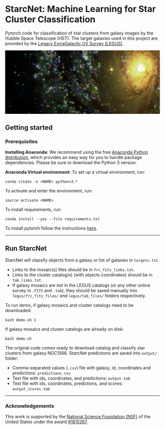 # StarcNet: Machine Learning for Star Cluster Classification

Pytorch code for classification of star clusters from galaxy images by the Hubble Space Telescope (HST). The target galaxies used in this project are provided by the [Legacy ExtraGalactic UV Survey (LEGUS)](https://archive.stsci.edu/prepds/legus/). 

![title_image](title_im.jpg)

## Getting started

### Prerequisites

**Installing Anaconda:** We recommend using the free [Anaconda Python distribution](https://www.anaconda.com/download/), which provides an easy way for you to handle package dependencies. Please be sure to download the Python 3 version.

**Anaconda Virtual environment:** To set up a virtual environment, run:
```
conda create -n <NAME> python=3.*
```

To activate and enter the environment, run:
```
source activate <NAME>
```

To install requirements, run:
```
conda install --yes --file requirements.txt 
```

To install pytorch follow the instructions [here](https://pytorch.org/).

-------------------------

## Run StarcNet

StarcNet will classify objects from a galaxy or list of galaxies in `targets.txt`.

* Links to the mosaic(s) files should be in `frc_fits_links.txt`.
* Links to the cluster catalog(s) (with objects coordinates) should be in `tab_links.txt`.
* If galaxy mosaics are not in the LEGUS catalogs (or any other online survey in `.FITS` and `.tab`), they should be saved manually into `legus/frc_fits_files/` and `legus/tab_files/` folders respectively.

To run demo, if galaxy mosaics and cluster catalogs need to be downloaded:

```
bash demo.sh 1
```
If galaxy mosaics and cluster catalogs are already on disk:
```
bash demo.sh
```

The original code comes ready to download catalog and classify star clusters from galaxy NGC1566. StarcNet predictions are saved into `output/` folder:

* Comma-separated values (`.csv`) file with galaxy, id, coordinates and predictions: `predictions.csv`
* Text file with ids, coordinates, and predictions: `output.tab`
* Text file with ids, coordinates, predictions, and scores: `output_scores.tab`

-------------------------

### Acknowledgements

This work is supported by the [National Science Foundation (NSF)](https://nsf.gov/index.jsp) of the United States under the award [\#1815267](https://nsf.gov/awardsearch/showAward?AWD_ID=1815267).
